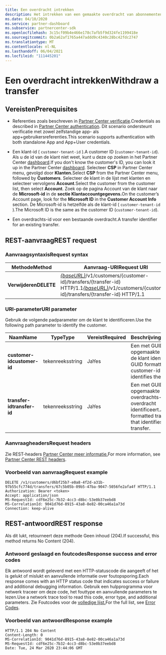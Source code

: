 ```yaml
---
title: Een overdracht intrekken
description: Het intrekken van een gemaakte overdracht van abonnementen voor een klant.
ms.date: 04/10/2020
ms.service: partner-dashboard
ms.subservice: partnercenter-sdk
ms.openlocfilehash: 3c15cf09b4e466e178c7afb5f9d324fe1199418e
ms.sourcegitcommit: 0b2a62af1765a447addd9c4340c28bc42fdc2747
ms.translationtype: MT
ms.contentlocale: nl-NL
ms.lasthandoff: 06/04/2021
ms.locfileid: "111445201"
---
```

# <a name="withdraw-a-transfer"></a><span data-ttu-id="e5944-103">Een overdracht intrekken</span><span class="sxs-lookup"><span data-stu-id="e5944-103">Withdraw a transfer</span></span>

## <a name="prerequisites"></a><span data-ttu-id="e5944-104">Vereisten</span><span class="sxs-lookup"><span data-stu-id="e5944-104">Prerequisites</span></span>

- <span data-ttu-id="e5944-105">Referenties zoals beschreven in [Partner Center verificatie](partner-center-authentication.md).</span><span class="sxs-lookup"><span data-stu-id="e5944-105">Credentials as described in [Partner Center authentication](partner-center-authentication.md).</span></span> <span data-ttu-id="e5944-106">Dit scenario ondersteunt verificatie met zowel zelfstandige app- als app+gebruikersreferenties.</span><span class="sxs-lookup"><span data-stu-id="e5944-106">This scenario supports authentication with both standalone App and App+User credentials.</span></span>

- <span data-ttu-id="e5944-107">Een klant-id ( `customer-tenant-id` ).</span><span class="sxs-lookup"><span data-stu-id="e5944-107">A customer ID (`customer-tenant-id`).</span></span> <span data-ttu-id="e5944-108">Als u de id van de klant niet weet, kunt u deze op zoeken in het Partner Center [dashboard](https://partner.microsoft.com/dashboard).</span><span class="sxs-lookup"><span data-stu-id="e5944-108">If you don't know the customer's ID, you can look it up in the Partner Center [dashboard](https://partner.microsoft.com/dashboard).</span></span> <span data-ttu-id="e5944-109">Selecteer **CSP** in Partner Center menu, gevolgd door **Klanten.**</span><span class="sxs-lookup"><span data-stu-id="e5944-109">Select **CSP** from the Partner Center menu, followed by **Customers**.</span></span> <span data-ttu-id="e5944-110">Selecteer de klant in de lijst met klanten en selecteer vervolgens **Account**.</span><span class="sxs-lookup"><span data-stu-id="e5944-110">Select the customer from the customer list, then select **Account**.</span></span> <span data-ttu-id="e5944-111">Zoek op de pagina Account van de klant naar de **Microsoft-id** in de **sectie Klantaccountgegevens.**</span><span class="sxs-lookup"><span data-stu-id="e5944-111">On the customer’s Account page, look for the **Microsoft ID** in the **Customer Account Info** section.</span></span> <span data-ttu-id="e5944-112">De Microsoft-id is hetzelfde als de klant-id ( `customer-tenant-id` ).</span><span class="sxs-lookup"><span data-stu-id="e5944-112">The Microsoft ID is the same as the customer ID  (`customer-tenant-id`).</span></span>

- <span data-ttu-id="e5944-113">Een overdrachts-id voor een bestaande overdracht.</span><span class="sxs-lookup"><span data-stu-id="e5944-113">A transfer identifier for an existing transfer.</span></span>

## <a name="rest-request"></a><span data-ttu-id="e5944-114">REST-aanvraag</span><span class="sxs-lookup"><span data-stu-id="e5944-114">REST request</span></span>

### <a name="request-syntax"></a><span data-ttu-id="e5944-115">Aanvraagsyntaxis</span><span class="sxs-lookup"><span data-stu-id="e5944-115">Request syntax</span></span>

| <span data-ttu-id="e5944-116">Methode</span><span class="sxs-lookup"><span data-stu-id="e5944-116">Method</span></span>    | <span data-ttu-id="e5944-117">Aanvraag-URI</span><span class="sxs-lookup"><span data-stu-id="e5944-117">Request URI</span></span>                                                                                                 |
|-----------|-------------------------------------------------------------------------------------------------------------|
| <span data-ttu-id="e5944-118">**Verwijderen**</span><span class="sxs-lookup"><span data-stu-id="e5944-118">**DELETE**</span></span>| <span data-ttu-id="e5944-119">[*{baseURL}*](partner-center-rest-urls.md)/v1/customers/{customer-id}/transfers/{transfer-id} HTTP/1.1</span><span class="sxs-lookup"><span data-stu-id="e5944-119">[*{baseURL}*](partner-center-rest-urls.md)/v1/customers/{customer-id}/transfers/{transfer-id} HTTP/1.1</span></span>      |

### <a name="uri-parameter"></a><span data-ttu-id="e5944-120">URI-parameter</span><span class="sxs-lookup"><span data-stu-id="e5944-120">URI parameter</span></span>

<span data-ttu-id="e5944-121">Gebruik de volgende padparameter om de klant te identificeren.</span><span class="sxs-lookup"><span data-stu-id="e5944-121">Use the following path parameter to identify the customer.</span></span>

| <span data-ttu-id="e5944-122">Naam</span><span class="sxs-lookup"><span data-stu-id="e5944-122">Name</span></span>            | <span data-ttu-id="e5944-123">Type</span><span class="sxs-lookup"><span data-stu-id="e5944-123">Type</span></span>     | <span data-ttu-id="e5944-124">Vereist</span><span class="sxs-lookup"><span data-stu-id="e5944-124">Required</span></span> | <span data-ttu-id="e5944-125">Beschrijving</span><span class="sxs-lookup"><span data-stu-id="e5944-125">Description</span></span>                                                            |
|-----------------|----------|----------|------------------------------------------------------------------------|
| <span data-ttu-id="e5944-126">**customer-id**</span><span class="sxs-lookup"><span data-stu-id="e5944-126">**customer-id**</span></span> | <span data-ttu-id="e5944-127">tekenreeks</span><span class="sxs-lookup"><span data-stu-id="e5944-127">string</span></span>   | <span data-ttu-id="e5944-128">Ja</span><span class="sxs-lookup"><span data-stu-id="e5944-128">Yes</span></span>      | <span data-ttu-id="e5944-129">Een met GUID opgemaakte klant-id die de klant identificeert.</span><span class="sxs-lookup"><span data-stu-id="e5944-129">A GUID formatted customer-id that identifies the customer.</span></span>             |
| <span data-ttu-id="e5944-130">**transfer-id**</span><span class="sxs-lookup"><span data-stu-id="e5944-130">**transfer-id**</span></span> | <span data-ttu-id="e5944-131">tekenreeks</span><span class="sxs-lookup"><span data-stu-id="e5944-131">string</span></span>   | <span data-ttu-id="e5944-132">Ja</span><span class="sxs-lookup"><span data-stu-id="e5944-132">Yes</span></span>      | <span data-ttu-id="e5944-133">Een met GUID opgemaakte overdrachts-id die de overdracht identificeert.</span><span class="sxs-lookup"><span data-stu-id="e5944-133">A GUID formatted transfer-id that identifies the transfer.</span></span>             |

### <a name="request-headers"></a><span data-ttu-id="e5944-134">Aanvraagheaders</span><span class="sxs-lookup"><span data-stu-id="e5944-134">Request headers</span></span>

<span data-ttu-id="e5944-135">Zie REST-headers [Partner Center meer informatie.](headers.md)</span><span class="sxs-lookup"><span data-stu-id="e5944-135">For more information, see [Partner Center REST headers](headers.md).</span></span>

### <a name="request-example"></a><span data-ttu-id="e5944-136">Voorbeeld van aanvraag</span><span class="sxs-lookup"><span data-stu-id="e5944-136">Request example</span></span>

```http
DELETE /v1/customers/d6bf25b7-e0a8-4f2d-a31b-97b55cfc774d/transfers/67c5b05b-09b5-47ba-9047-5056fe2afa4f HTTP/1.1
Authorization: Bearer <token>
Accept: application/json
MS-RequestId: cdf6e25c-7b32-4cc3-d8bc-53e0b37eebd8
MS-CorrelationId: 9041d76d-8915-43a8-8e82-00ca46a1a73d
Connection: keep-alive
```

## <a name="rest-response"></a><span data-ttu-id="e5944-137">REST-antwoord</span><span class="sxs-lookup"><span data-stu-id="e5944-137">REST response</span></span>

<span data-ttu-id="e5944-138">Als dit lukt, retourneert deze methode Geen inhoud (204).</span><span class="sxs-lookup"><span data-stu-id="e5944-138">If successful, this method returns No Content (204).</span></span>

### <a name="response-success-and-error-codes"></a><span data-ttu-id="e5944-139">Antwoord geslaagd en foutcodes</span><span class="sxs-lookup"><span data-stu-id="e5944-139">Response success and error codes</span></span>

<span data-ttu-id="e5944-140">Elk antwoord wordt geleverd met een HTTP-statuscode die aangeeft of het is gelukt of mislukt en aanvullende informatie over foutopsporing.</span><span class="sxs-lookup"><span data-stu-id="e5944-140">Each response comes with an HTTP status code that indicates success or failure and additional debugging information.</span></span> <span data-ttu-id="e5944-141">Gebruik een hulpprogramma voor netwerk traceer om deze code, het fouttype en aanvullende parameters te lezen.</span><span class="sxs-lookup"><span data-stu-id="e5944-141">Use a network trace tool to read this code, error type, and additional parameters.</span></span> <span data-ttu-id="e5944-142">Zie Foutcodes voor de [volledige lijst.](error-codes.md)</span><span class="sxs-lookup"><span data-stu-id="e5944-142">For the full list, see [Error Codes](error-codes.md).</span></span>

### <a name="response-example"></a><span data-ttu-id="e5944-143">Voorbeeld van antwoord</span><span class="sxs-lookup"><span data-stu-id="e5944-143">Response example</span></span>

```http
HTTP/1.1 204 No Content
Content-Length: 0
MS-CorrelationId: 9041d76d-8915-43a8-8e82-00ca46a1a73d
MS-RequestId: cdf6e25c-7b32-4cc3-d8bc-53e0b37eebd8
Date: Tue, 24 Mar 2020 23:44:06 GMT
```
